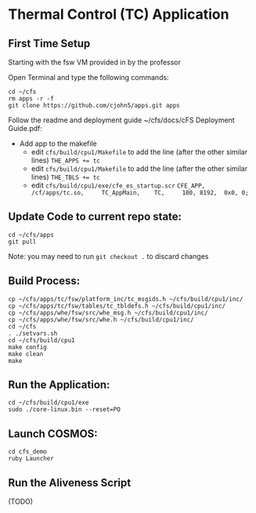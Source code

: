 # Thermal Control (TC)  Application
## First Time Setup
Starting with the fsw VM provided in by the professor<br/>

Open Terminal and type the following commands:<br/>
```
cd ~/cfs
rm apps -r -f
git clone https://github.com/cjohn5/apps.git apps
```

Follow the readme and deployment guide ~/cfs/docs/cFS Deployment Guide.pdf:<br/>
- Add app to the makefile
	- edit `cfs/build/cpu1/Makefile` to add the line (after the other similar lines)
		`THE_APPS += tc`
	- edit `cfs/build/cpu1/Makefile` to add the line (after the other similar lines)
			`THE_TBLS += tc`
	- edit `cfs/build/cpu1/exe/cfe_es_startup.scr` 
			`CFE_APP, /cf/apps/tc.so,     TC_AppMain,    TC,     100, 8192,  0x0, 0;`

## Update Code to current repo state:
```
cd ~/cfs/apps
git pull
```
Note: you may need to run `git checkout .` to discard changes

## Build Process:
```
cp ~/cfs/apps/tc/fsw/platform_inc/tc_msgids.h ~/cfs/build/cpu1/inc/
cp ~/cfs/apps/tc/fsw/tables/tc_tbldefs.h ~/cfs/build/cpu1/inc/
cp ~/cfs/apps/whe/fsw/src/whe_msg.h ~/cfs/build/cpu1/inc/
cp ~/cfs/apps/whe/fsw/src/whe.h ~/cfs/build/cpu1/inc/
cd ~/cfs
. ./setvars.sh
cd ~/cfs/build/cpu1
make config
make clean
make
```

## Run the Application:
```
cd ~/cfs/build/cpu1/exe
sudo ./core-linux.bin --reset=PO
```
## Launch COSMOS:
```
cd cfs_demo
ruby Launcher
```
## Run the Aliveness Script
(TODO)

